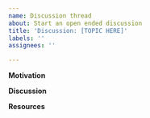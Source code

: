 ```yaml
---
name: Discussion thread
about: Start an open ended discussion
title: 'Discussion: [TOPIC HERE]'
labels: ''
assignees: ''

---
```


**Motivation**

**Discussion**

**Resources**
